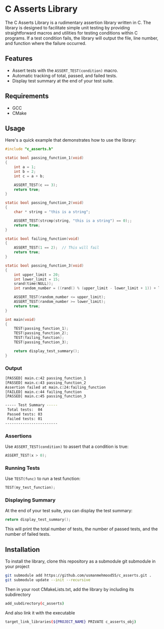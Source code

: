 # C Asserts Library

The C Asserts Library is a rudimentary assertion library written in C. The library 
is designed to facilitate simple unit testing by providing straightforward macros 
and utilities for testing conditions within C programs. If a test condition fails, 
the library will output the file, line number, and function where the failure 
occurred.

## Features
- Assert tests with the `ASSERT_TEST(condition)` macro.
- Automatic tracking of total, passed, and failed tests.
- Display test summary at the end of your test suite.

## Requirements
- GCC
- CMake

## Usage
Here's a quick example that demonstrates how to use the library:
```c
#include "c_asserts.h"

static bool passing_function_1(void)
{
    int a = 1;
    int b = 2;
    int c = a + b;

    ASSERT_TEST(c == 3);
    return true;
}

static bool passing_function_2(void)
{
    char * string = "this is a string";

    ASSERT_TEST(strcmp(string, "this is a string") == 0);;
    return true;
}

static bool failing_function(void)
{
    ASSERT_TEST(1 == 2);  // This will fail
    return true;
}

static bool passing_function_3(void)
{
    int upper_limit = 20;
    int lower_limit = 15;
    srand(time(NULL));
    int random_number = ((rand() % (upper_limit - lower_limit + 1)) + lower_limit);

    ASSERT_TEST(random_number <= upper_limit);
    ASSERT_TEST(random_number >= lower_limit);
    return true;
}

int main(void)
{
    TEST(passing_function_1);
    TEST(passing_function_2);
    TEST(failing_function);
    TEST(passing_function_3);

    return display_test_summary();
}
```

### Output
```bash
[PASSED] main.c:42 passing_function_1    
[PASSED] main.c:43 passing_function_2    
Assertion failed at main.c:24:failing_function
[FAILED] main.c:44 failing_function
[PASSED] main.c:45 passing_function_3

----- Test Summary -----
 Total tests:  04
 Passed tests: 03
 Failed tests: 01
------------------------
```

### Assertions
Use `ASSERT_TEST(condition)` to assert that a condition is true:
```c
ASSERT_TEST(x > 0);
```

### Running Tests
Use `TEST(func)` to run a test function:

```c
TEST(my_test_function);
```

### Displaying Summary
At the end of your test suite, you can display the test summary:
```c
return display_test_summary();
```

This will print the total number of tests, the number of passed tests, and the 
number of failed tests.

## Installation
To install the library, clone this repository as a submodule
git submodule in your project
```bash
git submodule add https://github.com/usmanmehmood55/c_asserts.git .
git submodule update --init --recursive
```

Then in your root CMakeLists.txt, add the library by including its subdirectory
```bash
add_subdirectory(c_asserts)
```

And also link it with the executable
```bash
target_link_libraries(${PROJECT_NAME} PRIVATE c_asserts_obj)
```